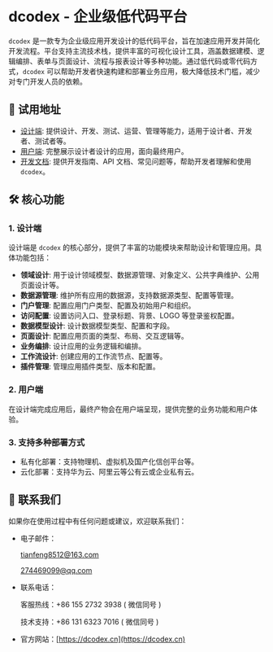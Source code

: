 # dcodex - 企业级低代码平台

`dcodex` 是一款专为企业级应用开发设计的低代码平台，旨在加速应用开发并简化开发流程。平台支持主流技术栈，提供丰富的可视化设计工具，涵盖数据建模、逻辑编排、表单与页面设计、流程与报表设计等多种功能。通过低代码或零代码方式，`dcodex` 可以帮助开发者快速构建和部署业务应用，极大降低技术门槛，减少对专门开发人员的依赖。

## 🚀 试用地址

- [设计端](https://dev.dcodex.cn): 提供设计、开发、测试、运营、管理等能力，适用于设计者、开发者、测试者等。
- [用户端](https://view.dcodex.cn): 完整展示设计者设计的应用，面向最终用户。
- [开发文档](https://doc.dcodex.cn): 提供开发指南、API 文档、常见问题等，帮助开发者理解和使用 `dcodex`。

## 🛠️ 核心功能

### 1. 设计端
设计端是 `dcodex` 的核心部分，提供了丰富的功能模块来帮助设计和管理应用。具体功能包括：

- **领域设计**: 用于设计领域模型、数据源管理、对象定义、公共字典维护、公用页面设计等。
- **数据源管理**: 维护所有应用的数据源，支持数据源类型、配置等管理。
- **门户管理**: 配置应用门户类型、配置及初始用户和组织。
- **访问配置**: 设置访问入口、登录标题、背景、LOGO 等登录鉴权配置。
- **数据模型设计**: 设计数据模型类型、配置和字段。
- **页面设计**: 配置应用页面的类型、布局、交互逻辑等。
- **业务编排**: 设计应用的业务逻辑和编排。
- **工作流设计**: 创建应用的工作流节点、配置等。
- **插件管理**: 管理应用插件类型、版本和配置。

### 2. 用户端
在设计端完成应用后，最终产物会在用户端呈现，提供完整的业务功能和用户体验。

### 3. 支持多种部署方式
- 私有化部署：支持物理机、虚拟机及国产化信创平台等。
- 云化部署：支持华为云、阿里云等公有云或企业私有云。

## 💬 联系我们

如果你在使用过程中有任何问题或建议，欢迎联系我们：

- 电子邮件：
  
  [tianfeng8512@163.com](tianfeng8512@163.com)
  
  [274469099@qq.com](274469099@qq.com)

- 联系电话：

  客服热线：+86 155 2732 3938 ( 微信同号 )
  
  技术支持：+86 131 6323 7016 ( 微信同号 )
  
- 官方网站：[https://dcodex.cn](https://dcodex.cn)

